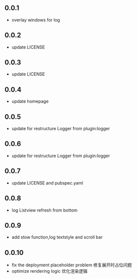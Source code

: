 ## 0.0.1

* overlay windows for log

## 0.0.2

* update LICENSE

## 0.0.3

* update LICENSE

## 0.0.4

* update homepage

## 0.0.5

* update for restructure Logger from plugin:logger

## 0.0.6

* update for restructure Logger from plugin:logger

## 0.0.7

* update LICENSE and pubspec.yaml

## 0.0.8

* log Listview refresh from bottom

## 0.0.9

* add stow function,log textstyle and scroll bar

## 0.0.10

* fix the deployment placeholder problem
  修复展开时占位问题
* optimize rendering logic
  优化渲染逻辑
